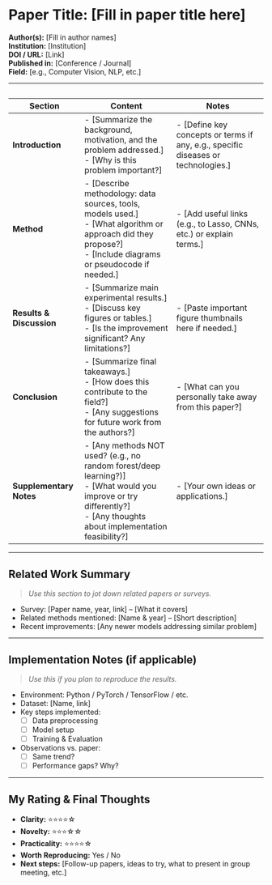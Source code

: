 # Paper Title: [Fill in paper title here]  
**Author(s):** [Fill in author names]  
**Institution:** [Institution]  
**DOI / URL:** [Link]  
**Published in:** [Conference / Journal]  
**Field:** [e.g., Computer Vision, NLP, etc.]

---

## 
| Section | Content | Notes |
|----------|---------|-------|
| **Introduction** | - [Summarize the background, motivation, and the problem addressed.]  <br> - [Why is this problem important?] | - [Define key concepts or terms if any, e.g., specific diseases or technologies.] |
| **Method** | - [Describe methodology: data sources, tools, models used.]  <br> - [What algorithm or approach did they propose?]  <br> - [Include diagrams or pseudocode if needed.] | - [Add useful links (e.g., to Lasso, CNNs, etc.) or explain terms.] |
| **Results & Discussion** | - [Summarize main experimental results.]  <br> - [Discuss key figures or tables.]  <br> - [Is the improvement significant? Any limitations?] | - [Paste important figure thumbnails here if needed.] |
| **Conclusion** | - [Summarize final takeaways.] <br> - [How does this contribute to the field?] <br> - [Any suggestions for future work from the authors?] | - [What can you personally take away from this paper?] |
| **Supplementary Notes** | - [Any methods NOT used? (e.g., no random forest/deep learning?)] <br> - [What would you improve or try differently?] <br> - [Any thoughts about implementation feasibility?] | - [Your own ideas or applications.] |

---

## Related Work Summary

> *Use this section to jot down related papers or surveys.*

- Survey: [Paper name, year, link] – [What it covers]
- Related methods mentioned: [Name & year] – [Short description]
- Recent improvements: [Any newer models addressing similar problem]

---

## Implementation Notes (if applicable)

> *Use this if you plan to reproduce the results.*

- Environment: Python / PyTorch / TensorFlow / etc.  
- Dataset: [Name, link]  
- Key steps implemented:  
  - [ ] Data preprocessing  
  - [ ] Model setup  
  - [ ] Training & Evaluation  
- Observations vs. paper:  
  - [ ] Same trend?  
  - [ ] Performance gaps? Why?

---

## My Rating & Final Thoughts

- **Clarity:** ⭐⭐⭐⭐☆  
- **Novelty:** ⭐⭐⭐☆☆  
- **Practicality:** ⭐⭐⭐⭐☆  
- **Worth Reproducing:** Yes / No  
- **Next steps:** [Follow-up papers, ideas to try, what to present in group meeting, etc.]
